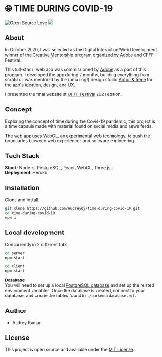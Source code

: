 # 🌐 TIME DURING COVID-19

![Open Source Love](https://img.shields.io/badge/Open%20Source-with%20love-CRIMSON.svg)
<img src="https://img.shields.io/badge/License-MIT-blue.svg">

## About

In October 2020, I was selected as the Digital Interaction/Web Development winner of the [Creative Mentorship program](https://www.offf.barcelona/post/creative-mentorship-2020-2021-winners) organized by [Adobe](https://www.adobe.com/) and [OFFF Festival](https://www.offf.barcelona/). 

This full-stack, web app was commissioned by  [Adobe](https://www.adobe.com/) as a part of this program. I developed the app during 7 months, building everything from scratch. I was mentored by the (amazing!) design studio [Anton & Irene](https://antonandirene.com/) for the app's ideation, design, and UX. 

I presented the final website at [OFFF Festival](https://www.offf.barcelona/) 2021 edition.

## Concept

Exploring the concept of time during the Covid-19 pandemic, this project is a time capsule made with material found on social media and news feeds. 

The web app uses WebGL, an experimental web technology, to push the boundaries between web experiences and software engineering.

## Tech Stack

**Stack**: Node.js, PostgreSQL, React, WebGL, Three.js<br />
**Deployment**: Heroku

## Installation

Clone and install.

```bash
git clone https://github.com/AudreyKj/time-during-covid-19.git
cd time-during-covid-19
npm i
```

## Local development

Concurrently in 2 different tabs:
```bash
cd server
npm start
```

```bash
cd client
npm start
```

**Database** 
<br />
You will need to set up a local [PostgreSQL database](https://www.postgresql.org/download/) and set up the related environment variables. Once the database is created, connect to your database, and create the tables found in `./backend/database.sql`.

## Author

- Audrey Kadjar

## License

This project is open source and available under the [MIT License](LICENSE).